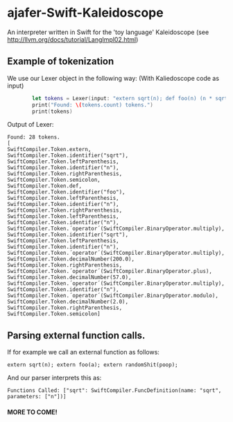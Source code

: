 # ajafer-Swift-Kaleidoscope
An interpreter written in Swift for the 'toy language' Kaleidoscope (see http://llvm.org/docs/tutorial/LangImpl02.html)

## Example of tokenization

We use our Lexer object in the following way: (With Kaliedoscope code as input)
```swift
        let tokens = Lexer(input: "extern sqrt(n); def foo(n) (n * sqrt(n * 200) + 57 * n % 2);").lex()
        print("Found: \(tokens.count) tokens.")
        print(tokens)
```

Output of Lexer:

```
Found: 28 tokens.
[
SwiftCompiler.Token.extern, 
SwiftCompiler.Token.identifier("sqrt"), 
SwiftCompiler.Token.leftParenthesis, 
SwiftCompiler.Token.identifier("n"), 
SwiftCompiler.Token.rightParenthesis, 
SwiftCompiler.Token.semicolon, 
SwiftCompiler.Token.def, 
SwiftCompiler.Token.identifier("foo"),
SwiftCompiler.Token.leftParenthesis, 
SwiftCompiler.Token.identifier("n"), 
SwiftCompiler.Token.rightParenthesis, 
SwiftCompiler.Token.leftParenthesis, 
SwiftCompiler.Token.identifier("n"), 
SwiftCompiler.Token.´operator´(SwiftCompiler.BinaryOperator.multiply), 
SwiftCompiler.Token.identifier("sqrt"), 
SwiftCompiler.Token.leftParenthesis, SwiftCompiler.Token.identifier("n"), 
SwiftCompiler.Token.´operator´(SwiftCompiler.BinaryOperator.multiply), 
SwiftCompiler.Token.decimalNumber(200.0), 
SwiftCompiler.Token.rightParenthesis, 
SwiftCompiler.Token.´operator´(SwiftCompiler.BinaryOperator.plus), 
SwiftCompiler.Token.decimalNumber(57.0), 
SwiftCompiler.Token.´operator´(SwiftCompiler.BinaryOperator.multiply), 
SwiftCompiler.Token.identifier("n"), 
SwiftCompiler.Token.´operator´(SwiftCompiler.BinaryOperator.modulo), 
SwiftCompiler.Token.decimalNumber(2.0), 
SwiftCompiler.Token.rightParenthesis, 
SwiftCompiler.Token.semicolon]
```
## Parsing external function calls.

If for example we call an external function as follows:

```
extern sqrt(n); extern foo(a); extern randomShit(poop);
```

And our parser interprets this as: 
```
Functions Called: ["sqrt": SwiftCompiler.FuncDefinition(name: "sqrt", parameters: ["n"])]
```

#### MORE TO COME!
